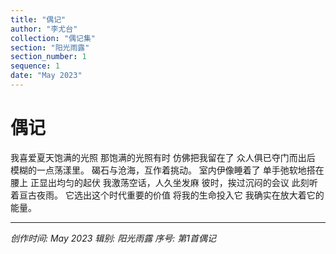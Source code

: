 ```yaml
---
title: "偶记"
author: "李尤台"
collection: "偶记集"
section: "阳光雨露"
section_number: 1
sequence: 1
date: "May 2023"
---
```


# 偶记

我喜爱夏天饱满的光照
那饱满的光照有时
仿佛把我留在了
众人俱已夺门而出后
模糊的一点荡漾里。
碣石与沧海，互作着挑动。
室内伊像睡着了
单手弛软地搭在腰上
正显出均匀的起伏
我激荡空话，人久坐发麻
彼时，挨过沉闷的会议
此刻听着亘古夜雨。
它选出这个时代重要的价值
将我的生命投入它
我确实在放大着它的能量。

---
*创作时间: May 2023*
*辑别: 阳光雨露*
*序号: 第1首偶记*

